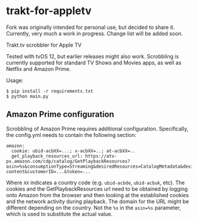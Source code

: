 # trakt-for-appletv
Fork was originally intended for personal use, but decided to share it. Currently, very much a work in progress. Change list will be added soon.

Trakt.tv scrobbler for Apple TV

Tested with tvOS 12, but earlier releases might also work. Scrobbling is currently supported for standard TV Shows and 
Movies apps, as well as Netflix and Amazon Prime.

Usage:
```
$ pip install -r requirements.txt
$ python main.py 
```

## Amazon Prime configuration
Scrobbling of Amazon Prime requires additional configuration. Specifically, the config.yml needs to contain the following section:
```
amazon:
  cookie: ubid-acbXX=...; x-acbXX=..; at-acbXX=..
  get_playback_resources_url: https://atv-ps.amazon.com/cdp/catalog/GetPlaybackResources?asin=%s&consumptionType=Streaming&desiredResources=CatalogMetadata&deviceID=...&deviceTypeID=...&firmware=1&resourceUsage=CacheResources&videoMaterialType=Feature&clientId=...&titleDecorationScheme=primary-content&customerID=...&token=...
```

Where `XX` indicates a country code (e.g. `ubid-acbde`, `ubid-acbuk`, etc). The cookies and the GetPlaybackResources url need to be obtained by logging onto Amazon from the browser and then looking at the established cookies and the network activity during playback. The domain for the URL might be different depending on the country. Not the `%s` in the `asin=%s` parameter, which is used to substitute the actual value.
